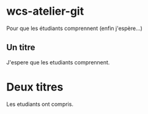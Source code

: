 # wcs-atelier-git
Pour que les étudiants comprennent (enfin j'espère...)

## Un titre
J'espere que les etudiants comprennent.

# Deux titres
Les etudiants ont compris.
